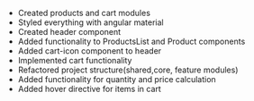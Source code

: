 - Created products and cart modules
- Styled everything with angular material
- Created header component
- Added functionality to ProductsList and Product components
- Added cart-icon component to header
- Implemented cart functionality
- Refactored project structure(shared,core, feature modules)
- Added functionality for quantity and price calculation
- Added hover directive for items in cart

